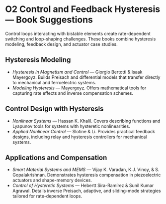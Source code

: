 # O2 Control and Feedback Hysteresis — Book Suggestions

Control loops interacting with bistable elements create rate-dependent switching and loop-shaping challenges. These books combine hysteresis modeling, feedback design, and actuator case studies.

## Hysteresis Modeling
- *Hysteresis in Magnetism and Control* — Giorgio Bertotti & Isaak Mayergoyz. Builds Preisach and differential models that transfer directly to mechanical and ferroelectric systems.
- *Modeling Hysteresis* — Mayergoyz. Offers mathematical tools for capturing rate effects and inverse compensation schemes.

## Control Design with Hysteresis
- *Nonlinear Systems* — Hassan K. Khalil. Covers describing functions and Lyapunov tools for systems with hysteretic nonlinearities.
- *Applied Nonlinear Control* — Slotine & Li. Provides practical feedback designs, including relay and hysteresis controllers for mechanical systems.

## Applications and Compensation
- *Smart Material Systems and MEMS* — Vijay K. Varadan, K.J. Vinoy, & S. Gopalakrishnan. Demonstrates hysteresis compensation in piezoelectric actuators and shape-memory devices.
- *Control of Hysteretic Systems* — Hebertt Sira-Ramírez & Sunil Kumar Agrawal. Details inverse Preisach, adaptive, and sliding-mode strategies tailored for rate-dependent loops.
